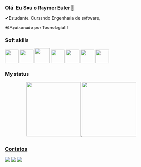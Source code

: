 ### Olá! Eu Sou o Raymer Euler 👋

✔Estudante. Cursando Engenharia de software,

😎Apaixonado por Tecnologia!!!
 

### Soft skills
 <div style="display: inline_block" >
  <img src="https://cdn.jsdelivr.net/gh/devicons/devicon/icons/html5/html5-original.svg" height="45" width="45" />   
  <img src="https://cdn.jsdelivr.net/gh/devicons/devicon/icons/css3/css3-original.svg" height="45" width="45" />  
  <img src="https://cdn.jsdelivr.net/gh/devicons/devicon/icons/csharp/csharp-original.svg" height="50" width="50" /> 
  <img src="https://cdn.jsdelivr.net/gh/devicons/devicon/icons/javascript/javascript-original.svg" height="45" width="45" /> 
  <img src="https://cdn.jsdelivr.net/gh/devicons/devicon/icons/python/python-original.svg" height="45" width="45"  />
  <img src="https://cdn.jsdelivr.net/gh/devicons/devicon/icons/git/git-original.svg" height="45" width="45" />    
  <img src="https://cdn.jsdelivr.net/gh/devicons/devicon/icons/github/github-original.svg" height="45" width="45" />                 
</div>

### My status
<div align="center">
  <a href="https://github.com/Raymer-Euler">
  <img height="180em" src="https://github-readme-stats.vercel.app/api?username=raymer-euler&show_icons=true&theme=dracula&include_all_commits=true&count_private=true"/>
  <img height="180em" src="https://github-readme-stats.vercel.app/api/top-langs/?username=raymer-euler&layout=compact&langs_count=7&theme=dracula"/>
</div>
  
   ##
  ### Contatos
  <div> 
   <a href="https://www.instagram.com/raymersantos/" target="_blank"><img src="https://img.shields.io/badge/-Instagram-%23E4405F?style=for-the-badge&logo=instagram&logoColor=white" target="_blank"></a>
  <a href = "mailto:raymersantos2@gmail.com"><img src="https://img.shields.io/badge/-Gmail-%23333?style=for-the-badge&logo=gmail&logoColor=white" target="_blank"></a>
  <a href="https://www.linkedin.com/in/raymer-coelho/" target="_blank"><img src="https://img.shields.io/badge/-LinkedIn-%230077B5?style=for-the-badge&logo=linkedin&logoColor=white" target="_blank"></a>  
 
 
</div>
